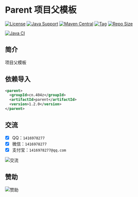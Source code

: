 # Parent 项目父模板

[![License](https://img.shields.io/github/license/ali1416/parent?label=License)](https://opensource.org/licenses/BSD-3-Clause)
[![Java Support](https://img.shields.io/badge/Java-8+-green)](https://openjdk.org/)
[![Maven Central](https://img.shields.io/maven-central/v/cn.404z/parent?label=Maven%20Central)](https://mvnrepository.com/artifact/cn.404z/parent)
[![Tag](https://img.shields.io/github/v/tag/ali1416/parent?label=Tag)](https://github.com/ALI1416/parent/tags)
[![Repo Size](https://img.shields.io/github/repo-size/ali1416/parent?label=Repo%20Size&color=success)](https://github.com/ALI1416/parent/archive/refs/heads/master.zip)

[![Java CI](https://github.com/ALI1416/parent/actions/workflows/ci.yml/badge.svg)](https://github.com/ALI1416/parent/actions/workflows/ci.yml)

## 简介

项目父模板

## 依赖导入

```xml
<parent>
  <groupId>cn.404z</groupId>
  <artifactId>parent</artifactId>
  <version>1.2.0</version>
</parent>
```

## 交流

- [x] QQ：`1416978277`
- [x] 微信：`1416978277`
- [x] 支付宝：`1416978277@qq.com`

![交流](https://cdn.jsdelivr.net/gh/ALI1416/ALI1416/image/contact.png)

## 赞助

![赞助](https://cdn.jsdelivr.net/gh/ALI1416/ALI1416/image/donate.png)
